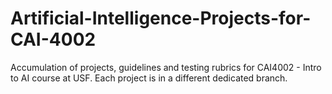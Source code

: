 # Artificial-Intelligence-Projects-for-CAI-4002
Accumulation of projects, guidelines and testing rubrics for CAI4002 - Intro to AI course at USF.
Each project is in a different dedicated branch.
